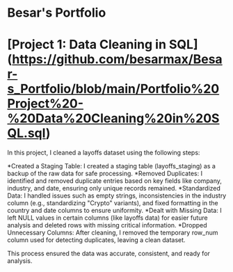 # Besar's Portfolio

# [Project 1: Data Cleaning in SQL] (https://github.com/besarmax/Besar-s_Portfolio/blob/main/Portfolio%20Project%20-%20Data%20Cleaning%20in%20SQL.sql)
 
 In this project, I cleaned a layoffs dataset using the following steps:
 
 *Created a Staging Table: I created a staging table (layoffs_staging) as a backup of the raw data for safe processing.
 *Removed Duplicates: I identified and removed duplicate entries based on key fields like company, industry, and date, ensuring only unique records remained.
 *Standardized Data: I handled issues such as empty strings, inconsistencies in the industry column (e.g., standardizing "Crypto" variants), and fixed formatting in the country and date columns to ensure uniformity.
 *Dealt with Missing Data: I left NULL values in certain columns (like layoffs data) for easier future analysis and deleted rows with missing critical information.
 *Dropped Unnecessary Columns: After cleaning, I removed the temporary row_num column used for detecting duplicates, leaving a clean dataset.
 
 This process ensured the data was accurate, consistent, and ready for analysis.


